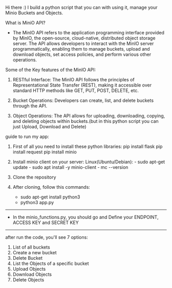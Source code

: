 Hi there :)
I build a python script that you can with using it, manage your Minio Buckets and Objects.

What is MiniO API?
 - The MinIO API refers to the application programming interface provided by MinIO, 
 the open-source, cloud-native, distributed object storage server.
 The API allows developers to interact with the MinIO server programmatically, 
 enabling them to manage buckets, upload and download objects, set access policies, 
 and perform various other operations.

Some of the Key features of the MinIO API:
1. RESTful Interface: The MinIO API follows the principles of 
Representational State Transfer (REST), making it accessible 
over standard HTTP methods like GET, PUT, POST, DELETE, etc.

2. Bucket Operations: Developers can create, list,
and delete buckets through the API.

2. Object Operations: The API allows for uploading,
downloading, copying, and deleting objects 
within buckets.(but in this python script you can 
just Upload, Download and Delete)


guide to run my app:
1. First of all you need to install these python libraries:
    pip install flask
    pip install request
    pip install minio

2. Install minio client on your server:
    Linux(Ubuntu/Debian):
        - sudo apt-get update
        - sudo apt install -y minio-client
        - mc --version

3. Clone the repository
4. After cloning, follow this commands:
    - sudo apt-get install python3
    - python3 app.py
---------------------------------------------------
* In the minio_functions.py, you should go and Define 
your ENDPOINT, ACCESS KEY and SECRET KEY
---------------------------------------------------
after run the code, you'll see 7 options:
1. List of all buckets
2. Create a new bucket
3. Delete Bucket
4. List the Objects of a specific bucket
5. Upload Objects
6. Download Objects
7. Delete Objects
